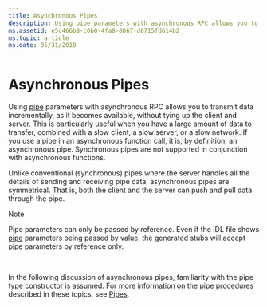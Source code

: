 ```yaml
---
title: Asynchronous Pipes
description: Using pipe parameters with asynchronous RPC allows you to transmit data incrementally, as it becomes available, without tying up the client and server.
ms.assetid: e5c466b8-c0b0-4fa8-8867-d0715fd614b2
ms.topic: article
ms.date: 05/31/2018
---
```


# Asynchronous Pipes

Using [pipe](/windows/desktop/Midl/pipe) parameters with asynchronous RPC allows you to transmit data incrementally, as it becomes available, without tying up the client and server. This is particularly useful when you have a large amount of data to transfer, combined with a slow client, a slow server, or a slow network. If you use a pipe in an asynchronous function call, it is, by definition, an asynchronous pipe. Synchronous pipes are not supported in conjunction with asynchronous functions.

Unlike conventional (synchronous) pipes where the server handles all the details of sending and receiving pipe data, asynchronous pipes are symmetrical. That is, both the client and the server can push and pull data through the pipe.

> [!Note]  
> Pipe parameters can only be passed by reference. Even if the IDL file shows [pipe](/windows/desktop/Midl/pipe) parameters being passed by value, the generated stubs will accept pipe parameters by reference only.

 

In the following discussion of asynchronous pipes, familiarity with the pipe type constructor is assumed. For more information on the pipe procedures described in these topics, see [Pipes](pipes.md).

 

 